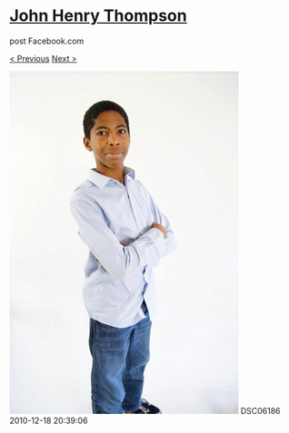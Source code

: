 # [John Henry Thompson](../README.md)
post Facebook.com

[< Previous](2010-12-18-20.md) [Next >](2010-12-18-22.md)

[![](../media/2010-12-18/Fam-2010-DSC06186.jpg)](../README.md)
DSC06186
2010-12-18 20:39:06